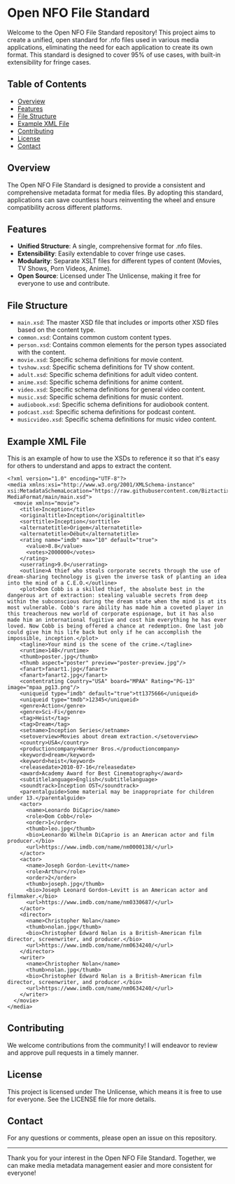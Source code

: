 # Open NFO File Standard

Welcome to the Open NFO File Standard repository! This project aims to create a unified, open standard for .nfo files used in various media applications, eliminating the need for each application to create its own format. This standard is designed to cover 95% of use cases, with built-in extensibility for fringe cases.

## Table of Contents

- [Overview](#overview)
- [Features](#features)
- [File Structure](#file-structure)
- [Example XML File](#example-xml-file)
- [Contributing](#contributing)
- [License](#license)
- [Contact](#contact)

## Overview

The Open NFO File Standard is designed to provide a consistent and comprehensive metadata format for media files. By adopting this standard, applications can save countless hours reinventing the wheel and ensure compatibility across different platforms.

## Features

- **Unified Structure**: A single, comprehensive format for .nfo files.
- **Extensibility**: Easily extendable to cover fringe use cases.
- **Modularity**: Separate XSLT files for different types of content (Movies, TV Shows, Porn Videos, Anime).
- **Open Source**: Licensed under The Unlicense, making it free for everyone to use and contribute.

## File Structure

- `main.xsd`: The master XSD file that includes or imports other XSD files based on the content type.
- `common.xsd`: Contains common custom content types.
- `person.xsd`: Contains common elements for the person types associated with the content.
- `movie.xsd`: Specific schema definitions for movie content.
- `tvshow.xsd`: Specific schema definitions for TV show content.
- `adult.xsd`: Specific schema definitions for adult video content.
- `anime.xsd`: Specific schema definitions for anime content.
- `video.xsd`: Specific schema definitions for general video content.
- `music.xsd`: Specific schema definitions for music content.
- `audiobook.xsd`: Specific schema definitions for audiobook content.
- `podcast.xsd`: Specific schema definitions for podcast content.
- `musicvideo.xsd`: Specific schema definitions for music video content.


## Example XML File
This is an example of how to use the XSDs to reference it so that it's easy for others to understand and apps to extract the content.
```
<?xml version="1.0" encoding="UTF-8"?>
<media xmlns:xsi="http://www.w3.org/2001/XMLSchema-instance" xsi:MetadataSchemaLocation="https://raw.githubusercontent.com/Biztactix/Standard-MediaFormat/main/main.xsd">
  <movie xmlns="movie">
    <title>Inception</title>
    <originaltitle>Inception</originaltitle>
    <sorttitle>Inception</sorttitle>
    <alternatetitle>Origem</alternatetitle>
    <alternatetitle>Début</alternatetitle>
    <rating name="imdb" max="10" default="true">
      <value>8.8</value>
      <votes>2000000</votes>
    </rating>
    <userrating>9.0</userrating>
    <outline>A thief who steals corporate secrets through the use of dream-sharing technology is given the inverse task of planting an idea into the mind of a C.E.O.</outline>
    <plot>Dom Cobb is a skilled thief, the absolute best in the dangerous art of extraction: stealing valuable secrets from deep within the subconscious during the dream state when the mind is at its most vulnerable. Cobb's rare ability has made him a coveted player in this treacherous new world of corporate espionage, but it has also made him an international fugitive and cost him everything he has ever loved. Now Cobb is being offered a chance at redemption. One last job could give him his life back but only if he can accomplish the impossible, inception.</plot>
    <tagline>Your mind is the scene of the crime.</tagline>
    <runtime>148</runtime>
    <thumb>poster.jpg</thumb>
    <thumb aspect="poster" preview="poster-preview.jpg"/>
    <fanart>fanart1.jpg</fanart>
    <fanart>fanart2.jpg</fanart>
    <contentrating Country="USA" board="MPAA" Rating="PG-13" image="mpaa_pg13.png"/>
    <uniqueid type="imdb" default="true">tt1375666</uniqueid>
    <uniqueid type="tmdb">12345</uniqueid>
    <genre>Action</genre>
    <genre>Sci-Fi</genre>
    <tag>Heist</tag>
    <tag>Dream</tag>
    <setname>Inception Series</setname>
    <setoverview>Movies about dream extraction.</setoverview>
    <country>USA</country>
    <productioncompany>Warner Bros.</productioncompany>
    <keyword>dream</keyword>
    <keyword>heist</keyword>
    <releasedate>2010-07-16</releasedate>
    <award>Academy Award for Best Cinematography</award>
    <subtitlelanguage>English</subtitlelanguage>
    <soundtrack>Inception OST</soundtrack>
    <parentalguide>Some material may be inappropriate for children under 13.</parentalguide>
    <actor>
      <name>Leonardo DiCaprio</name>
      <role>Dom Cobb</role>
      <order>1</order>
      <thumb>leo.jpg</thumb>
      <bio>Leonardo Wilhelm DiCaprio is an American actor and film producer.</bio>
      <url>https://www.imdb.com/name/nm0000138/</url>
    </actor>
    <actor>
      <name>Joseph Gordon-Levitt</name>
      <role>Arthur</role>
      <order>2</order>
      <thumb>joseph.jpg</thumb>
      <bio>Joseph Leonard Gordon-Levitt is an American actor and filmmaker.</bio>
      <url>https://www.imdb.com/name/nm0330687/</url>
    </actor>
    <director>
      <name>Christopher Nolan</name>
      <thumb>nolan.jpg</thumb>
      <bio>Christopher Edward Nolan is a British-American film director, screenwriter, and producer.</bio>
      <url>https://www.imdb.com/name/nm0634240/</url>
    </director>
    <writer>
      <name>Christopher Nolan</name>
      <thumb>nolan.jpg</thumb>
      <bio>Christopher Edward Nolan is a British-American film director, screenwriter, and producer.</bio>
      <url>https://www.imdb.com/name/nm0634240/</url>
    </writer>
  </movie>
</media>

```

## Contributing

We welcome contributions from the community! 
I will endeavor to review and approve pull requests in a timely manner.

## License

This project is licensed under The Unlicense, which means it is free to use for everyone. See the LICENSE file for more details.

## Contact

For any questions or comments, please open an issue on this repository.

---

Thank you for your interest in the Open NFO File Standard. Together, we can make media metadata management easier and more consistent for everyone!
